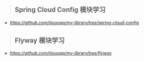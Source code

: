 >## Spring Cloud Config 模块学习

+ ###### https://github.com/iiiooopp/my-library/tree/spring-cloud-config

>## Flyway 模块学习

+ ###### https://github.com/iiiooopp/my-library/tree/flyway
